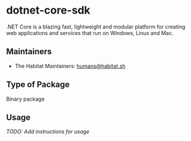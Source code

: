 # dotnet-core-sdk

.NET Core is a blazing fast, lightweight and modular platform
  for creating web applications and services that run on Windows,
  Linux and Mac.

## Maintainers

* The Habitat Maintainers: <humans@habitat.sh>

## Type of Package

Binary package

## Usage

*TODO: Add instructions for usage*
